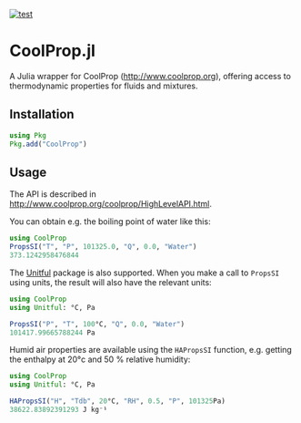 
[![test](https://github.com/CoolProp/CoolProp.jl/actions/workflows/test.yml/badge.svg)](https://github.com/CoolProp/CoolProp.jl/actions/workflows/test.yml)

# CoolProp.jl
A Julia wrapper for CoolProp (http://www.coolprop.org), offering access to thermodynamic properties for fluids and mixtures.

## Installation
```julia
using Pkg
Pkg.add("CoolProp")
```

## Usage
The API is described in http://www.coolprop.org/coolprop/HighLevelAPI.html.

You can obtain e.g. the boiling point of water like this:
```julia
using CoolProp
PropsSI("T", "P", 101325.0, "Q", 0.0, "Water")
373.1242958476844
```

The [Unitful](https://github.com/PainterQubits/Unitful.jl) package is also supported. When you make a call to `PropsSI` using units, the result will also have the relevant units:

```julia
using CoolProp
using Unitful: °C, Pa

PropsSI("P", "T", 100°C, "Q", 0.0, "Water")
101417.99665788244 Pa
```

Humid air properties are available using the `HAPropsSI` function, e.g. getting the enthalpy at 20°c and 50 % relative humidity:

```julia
using CoolProp
using Unitful: °C, Pa

HAPropsSI("H", "Tdb", 20°C, "RH", 0.5, "P", 101325Pa)
38622.83892391293 J kg⁻¹
```
